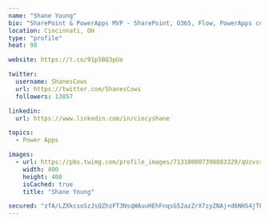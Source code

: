 ```yaml
---
name: "Shane Young"
bio: "SharePoint & PowerApps MVP - SharePoint, O365, Flow, PowerApps consulting? @PowerApps911 | Pure Snark? You found it."
location: Cincinnati, OH
type: "profile"
heat: 98

website: https://t.co/91p5BQ3pUe

twitter:
  username: ShanesCows
  url: https://twitter.com/ShanesCows
  followers: 13857

linkedin:
  url: https://www.linkedin.com/in/cincyshane

topics:
  - Power Apps

images:
  - url: https://pbs.twimg.com/profile_images/713100007398883329/qUzvsvQ3_400x400.jpg
    width: 400
    height: 400
    isCached: true
    title: "Shane Young"

secured: "zfA/LZXkcsoSzJsQZhzFT3NsqWAuuHEhFnqsG52azZrX7zyZNAj+d6NHS4jTL4+g6rUTvFeR+AO+z+NKMu/fODX2YLEaTcYqx25CrmYSCKx5KyOH2nBQKrcc+xh/Tdoh1CH5/dI8b4wbb24bfZTPBT7O6LshXjuKx7sXUwJqh7/6QR/hssEtgiugO/n3xvgqN8BuWVUn28Cizav/6w8BHWEN2nyKRJhGpdWlFAhBIpuaDuia3P7WkSs36jHr9+vNcAQ2U8SV68hV+NYmDnnudod8sFf9iacLnu0v0Up0OkzOqk+fbz/wfcYqpbl6qRovgdlVcw60AfXcHY6MNrmMoF0R/NmRljvh9KnXOORbjvTh17Cmo64/yvKe1I2htEjLsBw7kGciWBVdIRL3BFcAgfMkgK88D+FDB6npjIvq1iA=;b5HqP+Vj5IdVfGOGBN//lA=="
---
```


